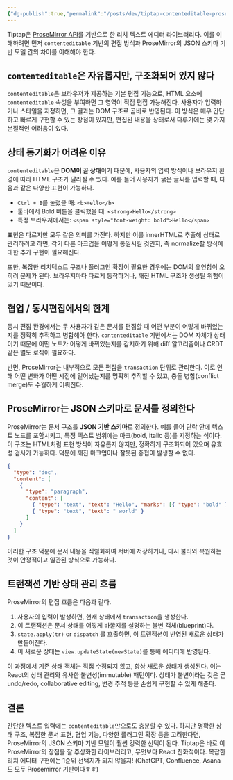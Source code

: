 ```yaml
---
{"dg-publish":true,"permalink":"/posts/dev/tiptap-contenteditable-prosemirror-json/","tags":["RichTextEditor","ProsemirrorAPI"],"created":"2025-07-20","updated":"2025-07-20T22:29:00"}
---
```


Tiptap은 [ProseMirror API](https://prosemirror.net/)를 기반으로 한 리치 텍스트 에디터 라이브러리다. 이를 이해하려면 먼저 `contenteditable` 기반의 편집 방식과 ProseMirror의 JSON 스키마 기반 모델 간의 차이를 이해해야 한다.

## `contenteditable`은 자유롭지만, 구조화되어 있지 않다

`contenteditable`은 브라우저가 제공하는 기본 편집 기능으로, HTML 요소에 `contenteditable` 속성을 부여하면 그 영역이 직접 편집 가능해진다. 사용자가 입력하거나 스타일을 지정하면, 그 결과는 DOM 구조로 곧바로 반영된다. 이 방식은 매우 간단하고 빠르게 구현할 수 있는 장점이 있지만, 편집된 내용을 상태로서 다루기에는 몇 가지 본질적인 어려움이 있다.

## 상태 동기화가 어려운 이유

`contenteditable`은 **DOM이 곧 상태**이기 때문에, 사용자의 입력 방식이나 브라우저 환경에 따라 HTML 구조가 달라질 수 있다. 예를 들어 사용자가 굵은 글씨를 입력할 때, 다음과 같은 다양한 표현이 가능하다.

- `Ctrl + B`를 눌렀을 때: `<b>Hello</b>`
- 툴바에서 Bold 버튼을 클릭했을 때: `<strong>Hello</strong>`
- 특정 브라우저에서는: `<span style="font-weight: bold">Hello</span>`

표현은 다르지만 모두 같은 의미를 가진다. 하지만 이를 innerHTML로 추출해 상태로 관리하려고 하면, 각기 다른 마크업을 어떻게 통일시킬 것인지, 즉 normalize할 방식에 대한 추가 구현이 필요해진다.

또한, 복잡한 리치텍스트 구조나 플러그인 확장이 필요한 경우에는 DOM의 유연함이 오히려 문제가 된다. 브라우저마다 다르게 동작하거나, 깨진 HTML 구조가 생성될 위험이 있기 때문이다.

## 협업 / 동시편집에서의 한계

동시 편집 환경에서는 두 사용자가 같은 문서를 편집할 때 어떤 부분이 어떻게 바뀌었는지를 정확히 추적하고 병합해야 한다. `contenteditable` 기반에서는 DOM 자체가 상태이기 때문에 어떤 노드가 어떻게 바뀌었는지를 감지하기 위해 diff 알고리즘이나 CRDT 같은 별도 로직이 필요하다.

반면, ProseMirror는 내부적으로 모든 편집을 `transaction` 단위로 관리한다. 이로 인해 어떤 변화가 어떤 시점에 일어났는지를 명확히 추적할 수 있고, 충돌 병합(conflict merge)도 수월하게 이뤄진다.

## ProseMirror는 JSON 스키마로 문서를 정의한다

ProseMirror는 문서 구조를 **JSON 기반 스키마**로 정의한다. 예를 들어 단락 안에 텍스트 노드를 포함시키고, 특정 텍스트 범위에는 마크(bold, italic 등)를 지정하는 식이다. 이 구조는 HTML처럼 표현 방식이 자유롭지 않지만, 정확하게 구조화되어 있으며 유효성 검사가 가능하다. 덕분에 깨진 마크업이나 잘못된 중첩이 발생할 수 없다.

```json
{
  "type": "doc",
  "content": [
    {
      "type": "paragraph",
      "content": [
        { "type": "text", "text": "Hello", "marks": [{ "type": "bold" }] },
        { "type": "text", "text": " world" }
      ]
    }
  ]
}
```

이러한 구조 덕분에 문서 내용을 직렬화하여 서버에 저장하거나, 다시 불러와 복원하는 것이 안정적이고 일관된 방식으로 가능하다.

## 트랜잭션 기반 상태 관리 흐름

ProseMirror의 편집 흐름은 다음과 같다.

1. 사용자의 입력이 발생하면, 현재 상태에서 `transaction`을 생성한다.
2. 이 트랜잭션은 문서 상태를 어떻게 바꿀지를 설명하는 불변 객체(blueprint)다.
3. `state.apply(tr)` or `dispatch` 를 호출하면, 이 트랜잭션이 반영된 새로운 상태가 만들어진다.
4. 이 새로운 상태는 `view.updateState(newState)`를 통해 에디터에 반영된다.

이 과정에서 기존 상태 객체는 직접 수정되지 않고, 항상 새로운 상태가 생성된다. 이는 React의 상태 관리와 유사한 불변성(immutable) 패턴이다. 상태가 불변이라는 것은 곧 undo/redo, collaborative editing, 변경 추적 등을 손쉽게 구현할 수 있게 해준다. 


## 결론

간단한 텍스트 입력에는 `contenteditable`만으로도 충분할 수 있다. 하지만 명확한 상태 구조, 복잡한 문서 표현, 협업 기능, 다양한 플러그인 확장 등을 고려한다면, ProseMirror의 JSON 스키마 기반 모델이 훨씬 강력한 선택이 된다. Tiptap은 바로 이 ProseMirror의 장점을 잘 추상화한 라이브러리고, 무엇보다 React 친화적이다. 복잡한 리치 에디터 구현에는 1순위 선택지가 되지 않을지! (ChatGPT, Confluence, Asana도 모두 Prosemirror 기반이다ㅎㅎ)